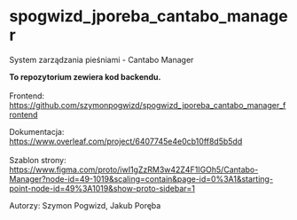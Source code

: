
# spogwizd_jporeba_cantabo_manager
System zarządzania pieśniami - Cantabo Manager <br>

<b>To repozytorium zewiera kod backendu.</b><br><br>
Frontend: https://github.com/szymonpogwizd/spogwizd_jporeba_cantabo_manager_frontend<br>

Dokumentacja: https://www.overleaf.com/project/6407745e4e0cb10ff8d5b5dd<br><br>
Szablon strony: https://www.figma.com/proto/iwI1gZzRM3w42Z4F1IGOh5/Cantabo-Manager?node-id=49-1019&scaling=contain&page-id=0%3A1&starting-point-node-id=49%3A1019&show-proto-sidebar=1 <br>

Autorzy: Szymon Pogwizd, Jakub Poręba
